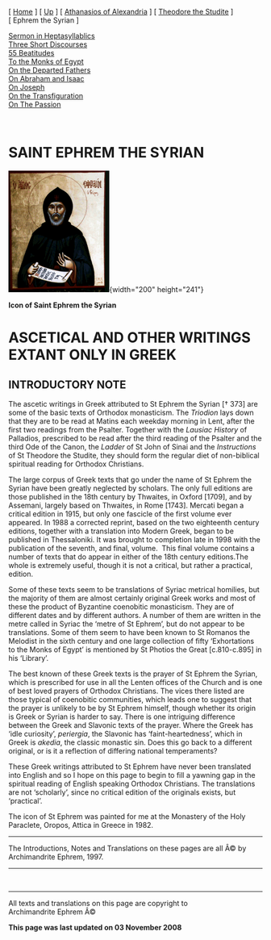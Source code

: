 \[ [Home](index.md) \] \[ [Up](voiceof.md) \]
\[ [Athanasios of Alexandria](athanasios_of_alexandria.md) \]
\[ [Theodore the Studite](theodore.md) \] \[ Ephrem the Syrian \]

[Sermon in Heptasyllablics](ser-hept.md)\
[Three Short Discourses](3disc.md)\
[55 Beatitudes](55beat.md)\
[To the Monks of Egypt](egypt-int.md)\
[On the Departed Fathers](dead-pat.md)\
[On Abraham and Isaac](AbrIsaac.md)\
[On Joseph](on_joseph.md)\
[On the Transfiguration](on_the_transfiguration.md)\
[On The Passion](PassSer.md)

 

SAINT EPHREM THE SYRIAN
=======================

![](Eph-Syr.gif){width="200" height="241"}

**Icon of Saint Ephrem the Syrian**

ASCETICAL AND OTHER WRITINGS\
EXTANT ONLY IN GREEK
=============================

INTRODUCTORY NOTE
-----------------

The ascetic writings in Greek attributed to St Ephrem the Syrian \[†
373\] are some of the basic texts of Orthodox monasticism. The
*Triodion* lays down that they are to be read at Matins each weekday
morning in Lent, after the first two readings from the Psalter. Together
with the *Lausiac History* of Palladios, prescribed to be read after the
third reading of the Psalter and the third Ode of the Canon, the
*Ladder* of St John of Sinai and the *Instructions* of St Theodore the
Studite, they should form the regular diet of non-biblical spiritual
reading for Orthodox Christians.

The large corpus of Greek texts that go under the name of St Ephrem the
Syrian have been greatly neglected by scholars. The only full editions
are those published in the 18th century by Thwaites, in Oxford \[1709\],
and by Assemani, largely based on Thwaites, in Rome \[1743\]. Mercati
began a critical edition in 1915, but only one fascicle of the first
volume ever appeared. In 1988 a corrected reprint, based on the two
eighteenth century editions, together with a translation into Modern
Greek, began to be published in Thessaloniki. It was brought to
completion late in 1998 with the publication of the seventh, and final,
volume.  This final volume contains a number of texts that do appear in
either of the 18th century editions.The whole is extremely useful,
though it is not a critical, but rather a practical, edition.

Some of these texts seem to be translations of Syriac metrical homilies,
but the majority of them are almost certainly original Greek works and
most of these the product of Byzantine coenobitic monasticism. They are
of different dates and by different authors. A number of them are
written in the metre called in Syriac the ‘metre of St Ephrem’, but do
not appear to be translations. Some of them seem to have been known to
St Romanos the Melodist in the sixth century and one large collection of
fifty ‘Exhortations to the Monks of Egypt’ is mentioned by St Photios
the Great \[c.810-c.895\] in his ‘Library’.

The best known of these Greek texts is the prayer of St Ephrem the
Syrian, which is prescribed for use in all the Lenten offices of the
Church and is one of best loved prayers of Orthodox Christians. The
vices there listed are those typical of coenobitic communities, which
leads one to suggest that the prayer is unlikely to be by St Ephrem
himself, though whether its origin is Greek or Syrian is harder to say.
There is one intriguing difference between the Greek and Slavonic texts
of the prayer. Where the Greek has ‘idle curiosity’, *periergia*, the
Slavonic has ‘faint-heartedness’, which in Greek is *akedia*, the
classic monastic sin. Does this go back to a different original, or is
it a reflection of differing national temperaments?

These Greek writings attributed to St Ephrem have never been translated
into English and so I hope on this page to begin to fill a yawning gap
in the spiritual reading of English speaking Orthodox Christians. The
translations are not ‘scholarly’, since no critical edition of the
originals exists, but ‘practical’.

The icon of St Ephrem was painted for me at the Monastery of the Holy
Paraclete, Oropos, Attica in Greece in 1982.

------------------------------------------------------------------------

The Introductions, Notes and Translations on these pages are all Â© by
Archimandrite Ephrem, 1997.

------------------------------------------------------------------------

 

------------------------------------------------------------------------

All texts and translations on this page are copyright to\
Archimandrite Ephrem Â©

**This page was last updated on 03 November 2008**
